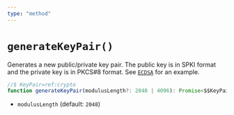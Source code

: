 ```yaml
---
type: "method"
---
```


# `generateKeyPair()`

Generates a new public/private key pair. The public key is in SPKI format and the private key is in PKCS#8 format. See [`ECDSA`](/reference/crypto/ECDSA) for an example.

```ts
//$ KeyPair=ref:crypto
function generateKeyPair(modulusLength?: 2048 | 4096): Promise<$$KeyPair>;
```

- `modulusLength` (default: `2048`)